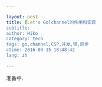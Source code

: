 ```yaml
---

layout: post  
title: [Let's Go]channel的作用和实现  
subtitle:   
author: Hiko  
category: tech  
tags: go,channel,CSP,并发,锁,同步  
ctime: 2016-03-15 18:48:42  
lang: zh  

---
```


准备中.
